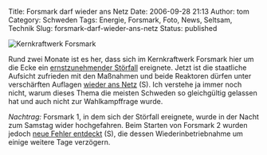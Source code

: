 Title: Forsmark darf wieder ans Netz
Date: 2006-09-28 21:13
Author: tom
Category: Schweden
Tags: Energie, Forsmark, Foto, News, Seltsam, Technik
Slug: forsmark-darf-wieder-ans-netz
Status: published

![Kernkraftwerk
Forsmark](/pic/forsmark.jpg "Kernkraftwerk Forsmark")

Rund zwei Monate ist es her, dass sich im Kernkraftwerk Forsmark hier um
die Ecke ein [ernstzunehmender
Störfall](http://www.fiket.de/2006/07/27/stoerfall-im-kernkraftwerk/)
ereignete. Jetzt ist die staatliche Aufsicht zufrieden mit den Maßnahmen
und beide Reaktoren dürfen unter verschärften Auflagen [wieder ans
Netz](http://www.sr.se/Ekot/artikel.asp?artikel=954245) (S). Ich
verstehe ja immer noch nicht, warum dieses Thema die meisten Schweden so
gleichgültig gelassen hat und auch nicht zur Wahlkampffrage wurde.

*Nachtrag:* Forsmark 1, in dem sich der Störfall ereignete, wurde in der
Nacht zum Samstag wider hochgefahren. Beim Starten von Forsmark 2 wurden
jedoch [neue Fehler
entdeckt](http://www.sr.se/Ekot/artikel.asp?artikel=955894) (S), die
dessen Wiederinbetriebnahme um einige weitere Tage verzögern.

